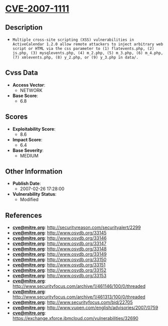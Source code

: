
# [CVE-2007-1111](http://securityreason.com/securityalert/2299)

## Description

- `Multiple cross-site scripting (XSS) vulnerabilities in ActiveCalendar 1.2.0 allow remote attackers to inject arbitrary web script or HTML via the css parameter to (1) flatevents.php, (2) js.php, (3) mysqlevents.php, (4) m_2.php, (5) m_3.php, (6) m_4.php, (7) xmlevents.php, (8) y_2.php, or (9) y_3.php in data/.`

## Cvss Data

- **Access Vector**:
  - NETWORK
- **Base Score**:
  - 6.8

## Scores

- **Exploitability Score**:
  - 8.6
- **Impact Score**:
  - 6.4
- **Base Severity**:
  - MEDIUM

## Other Information

- **Publish Date**:
  - 2007-02-26 17:28:00
- **Vulnerability Status**:
  - Modified

## References

- **cve@mitre.org**: http://securityreason.com/securityalert/2299
- **cve@mitre.org**: http://www.osvdb.org/33145
- **cve@mitre.org**: http://www.osvdb.org/33146
- **cve@mitre.org**: http://www.osvdb.org/33147
- **cve@mitre.org**: http://www.osvdb.org/33148
- **cve@mitre.org**: http://www.osvdb.org/33149
- **cve@mitre.org**: http://www.osvdb.org/33150
- **cve@mitre.org**: http://www.osvdb.org/33151
- **cve@mitre.org**: http://www.osvdb.org/33152
- **cve@mitre.org**: http://www.osvdb.org/33153
- **cve@mitre.org**: http://www.securityfocus.com/archive/1/461146/100/0/threaded
- **cve@mitre.org**: http://www.securityfocus.com/archive/1/461313/100/0/threaded
- **cve@mitre.org**: http://www.securityfocus.com/bid/22705
- **cve@mitre.org**: http://www.vupen.com/english/advisories/2007/0759
- **cve@mitre.org**: https://exchange.xforce.ibmcloud.com/vulnerabilities/32690
